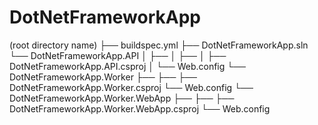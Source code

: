 # DotNetFrameworkApp

(root directory name)
├── buildspec.yml
├── DotNetFrameworkApp.sln
└── DotNetFrameworkApp.API
│   ├── 
│   ├── 
│   ├── DotNetFrameworkApp.API.csproj
│   └── Web.config
└── DotNetFrameworkApp.Worker
    ├── 
    ├── 
    ├── DotNetFrameworkApp.Worker.csproj
    └── Web.config
└── DotNetFrameworkApp.Worker.WebApp
    ├── 
    ├── 
    ├── DotNetFrameworkApp.Worker.WebApp.csproj
    └── Web.config
